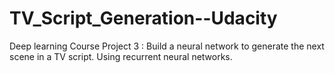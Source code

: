 # TV_Script_Generation--Udacity

Deep learning Course Project 3 : Build a neural network to generate the next scene in a TV script. Using recurrent neural networks.
